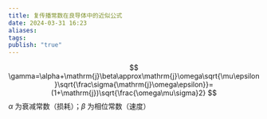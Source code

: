 ```yaml
---
title: 复传播常数在良导体中的近似公式
date: 2024-03-31 16:23
aliases: 
tags: 
publish: "true"
---
```

$$
\gamma=\alpha+\mathrm{j}\beta\approx\mathrm{j}\omega\sqrt{\mu\epsilon}\sqrt{\frac\sigma{\mathrm{j}\omega\epsilon}}=(1+\mathrm{j})\sqrt{\frac{\omega\mu\sigma}2}
$$
$\alpha$ 为衰减常数（损耗）；$\beta$ 为相位常数（速度）
